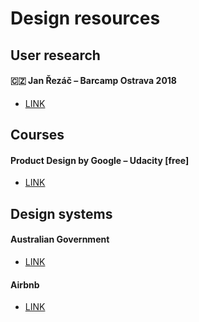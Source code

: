 # Design resources
## User research
#### 🇨🇿 Jan Řezáč – Barcamp Ostrava 2018
- [LINK](https://youtu.be/IhdyeWEADMw)
## Courses
#### Product Design by Google – Udacity [free]
- [LINK](https://eu.udacity.com/course/product-design--ud509)
## Design systems
#### Australian Government
- [LINK](https://designsystem.gov.au)
#### Airbnb
- [LINK](https://airbnb.design/building-a-visual-language/)


